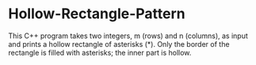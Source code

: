 # Hollow-Rectangle-Pattern
This C++ program takes two integers, m (rows) and n (columns), as input and prints a hollow rectangle of asterisks (*). Only the border of the rectangle is filled with asterisks; the inner part is hollow.

